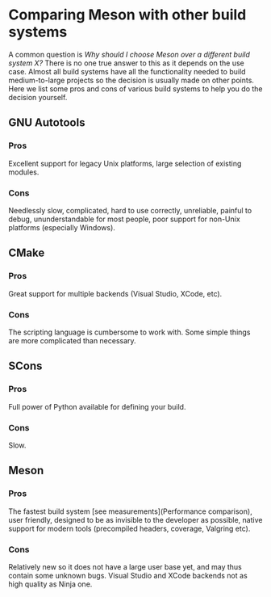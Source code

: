 # Comparing Meson with other build systems #

A common question is *Why should I choose Meson over a different build system X?* There is no one true answer to this as it depends on the use case. Almost all build systems have all the functionality needed to build medium-to-large projects so the decision is usually made on other points. Here we list some pros and cons of various build systems to help you do the decision yourself.

## GNU Autotools ##

### Pros ###

Excellent support for legacy Unix platforms, large selection of existing modules.

### Cons ###

Needlessly slow, complicated, hard to use correctly, unreliable, painful to debug, ununderstandable for most people, poor support for non-Unix platforms (especially Windows).

## CMake ##

### Pros ###

Great support for multiple backends (Visual Studio, XCode, etc).

### Cons ###

The scripting language is cumbersome to work with. Some simple things are more complicated than necessary.

## SCons ##

### Pros ###

Full power of Python available for defining your build.

### Cons ###

Slow.

## Meson ##

### Pros ###

The fastest build system [see measurements](Performance comparison), user friendly, designed to be as invisible to the developer as possible, native support for modern tools (precompiled headers, coverage, Valgring etc).

### Cons ###

Relatively new so it does not have a large user base yet, and may thus contain some unknown bugs. Visual Studio and XCode backends not as high quality as Ninja one.